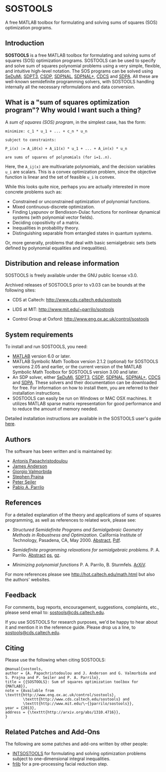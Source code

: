 # SOSTOOLS
A free MATLAB toolbox for formulating and solving sums of squares (SOS) optimization programs.

## Introduction
**SOSTOOLS** is a free MATLAB toolbox for formulating and solving sums of squares (SOS) optimization programs. SOSTOOLS can be used to specify and solve sum of squares polynomial problems using a very simple, flexible, and intuitive high-level notation. The SOS programs can be solved using [SeDuMi](http://sedumi.ie.lehigh.edu/), [SDPT3](http://www.math.nus.edu.sg/~mattohkc/sdpt3.html), [CSDP](https://projects.coin-or.org/Csdp/), [SDPNAL](http://www.math.nus.edu.sg/~mattohkc/SDPNAL.html), [SDPNAL+](http://www.math.nus.edu.sg/~mattohkc/SDPNALplus.html), [CDCS](https://github.com/oxfordcontrol/CDCS) and [SDPA](http://sdpa.sourceforge.net/). All these are well-known semidefinite programming solvers, with SOSTOOLS handling internally all the necessary reformulations and data conversion.

## What is a "sum of squares optimization program"? Why would I want such a thing?

A *sum of squares (SOS) program*, in the simplest case, has the form:
```
minimize: c_1 * u_1 + ... + c_n * u_n

subject to constraints: 

P_i(x) := A_i0(x) + A_i1(x) * u_1 + ... + A_in(x) * u_n

are sums of squares of polynomials (for i=1..n).
```

Here, the `A_ij(x)` are multivariate polynomials, and the decision variables `u_i` are scalars. This is a convex optimization problem, since the objective function is linear and the set of feasible `u_i` is convex.

While this looks quite nice, perhaps you are actually interested in more concrete problems such as:

* Constrained or unconstrained optimization of polynomial functions.
* Mixed continuous-discrete optimization.
* Finding Lyapunov or Bendixson-Dulac functions for nonlinear dynamical systems (with polynomial vector fields).
* Deciding copositivity of a matrix.
* Inequalities in probability theory.
* Distinguishing separable from entangled states in quantum systems.

Or, more generally, problems that deal with basic semialgebraic sets (sets defined by polynomial equalities and inequalities).

## Distribution and release information

SOSTOOLS is freely available under the GNU public license v3.0.

Archived releases of SOSTOOLS prior to v3.03 can be bounds at the following sites:

* CDS at Caltech: http://www.cds.caltech.edu/sostools 

* LIDS at MIT: http://www.mit.edu/~parrilo/sostools

* Control Group at Oxford: http://www.eng.ox.ac.uk/control/sostools

## System requirements

To install and run SOSTOOLS, you need:

* [MATLAB](http://www.mathworks.com/) version 6.0 or later.
* MATLAB Symbolic Math Toolbox version 2.1.2 (optional) for SOSTOOLS versions 2.05 and earlier, or the current version of the MATLAB Symbolic Math Toolbox for SOSTOOLS version 3.00 and later.
* An SDP solver, either [SeDuMi](http://sedumi.ie.lehigh.edu/), [SDPT3](http://www.math.nus.edu.sg/~mattohkc/sdpt3.html), [CSDP](https://projects.coin-or.org/Csdp/), [SDPNAL](http://www.math.nus.edu.sg/~mattohkc/SDPNAL.html), [SDPNAL+](http://www.math.nus.edu.sg/~mattohkc/SDPNALplus.html), [CDCS](https://github.com/oxfordcontrol/CDCS) and [SDPA](http://sdpa.sourceforge.net/). These solvers and their documentation can be downloaded for free. For information on how to install them, you are referred to their installation instructions.
* SOSTOOLS can easily be run on Windows or MAC OSX machines. It utilizes MATLAB sparse matrix representation for good performance and to reduce the amount of memory needed.

Detailed installation instructions are available in the SOSTOOLS user's guide [here](docs/sostools.pdf).

## Authors

The software has been written and is maintained by:

* [Antonis Papachristodoulou](http://sysos.eng.ox.ac.uk/control/sysos/index.php/User:Antonis)
* [James Anderson](http://sysos.eng.ox.ac.uk/control/sysos/index.php/User:James_Anderson)
* [Giorgio Valmorbida](http://www.l2s.centralesupelec.fr/perso/giorgio.valmorbida)
* [Stephen Prajna](http://www.cds.caltech.edu/~prajna/)
* [Peter Seiler](http://www.aem.umn.edu/people/faculty/bio/seiler.shtml)
* [Pablo A. Parrilo](http://www.mit.edu/~parrilo)

## References
For a detailed explanation of the theory and applications of sums of squares programming, as well as references to related work, please see:

* *Structured Semidefinite Programs and Semialgebraic Geometry Methods in Robustness and Optimization*.
California Institute of Technology, Pasadena, CA, May 2000. [Abstract](http://www.mit.edu/~parrilo/pubs/files/Thesis_abstract.html), [Pdf](http://www.mit.edu/~parrilo/pubs/files/thesis.pdf). 

* *Semidefinite programming relaxations for semialgebraic problems*.
P. A. Parrilo.  [Abstract](http://www.mit.edu/~parrilo/pubs/files/SDPrelax_abstract.html) [ps](http://www.mit.edu/~parrilo/pubs/files/SDPrelaxations.ps), [gz](http://www.mit.edu/~parrilo/pubs/files/SDPrelaxations.ps.gz).

* *Minimizing polynomial functions*
P. A. Parrilo, B. Sturmfels. [ArXiV](http://www.arxiv.org/abs/math.OC/0103170).


For more references please see http://hot.caltech.edu/math.html but also the authors' websites.
 

## Feedback
For comments, bug reports, encouragement, suggestions, complaints, etc., please send email to: sostools@cds.caltech.edu.

If you use SOSTOOLS for research purposes, we'd be happy to hear about it and mention it in the reference guide. Please drop us a line, to sostools@cds.caltech.edu.

## Citing 

Please use the following when citing SOSTOOLS:

```
@manual{sostools,
author = {A. Papachristodoulou and J. Anderson and G. Valmorbida and S. Prajna and P. Seiler and P. A. Parrilo},
title = {{SOSTOOLS}: Sum of squares optimization toolbox for {MATLAB}},
note = {Available from \texttt{http://www.eng.ox.ac.uk/control/sostools}, 
        \texttt{http://www.cds.caltech.edu/sostools} and 
        \texttt{http://www.mit.edu/\~{}parrilo/sostools}},
year = {2013},
address = {\texttt{http://arxiv.org/abs/1310.4716}},
}
```
## Related Patches and Add-Ons

The following are some patches and add-ons written by other people:
* [INTSOSTOOLS](https://github.com/gvalmorbida/INTSOSTOOLS) for formulating and solving optimization problems subject to one-dimensional integral inequalities.
* [frlib](https://github.com/frankpermenter/frlib) for a pre-processing facial reduction step.
